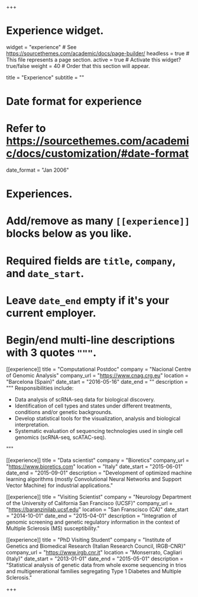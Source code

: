 +++
# Experience widget.
widget = "experience"  # See https://sourcethemes.com/academic/docs/page-builder/
headless = true  # This file represents a page section.
active = true  # Activate this widget? true/false
weight = 40  # Order that this section will appear.

title = "Experience"
subtitle = ""

# Date format for experience
#   Refer to https://sourcethemes.com/academic/docs/customization/#date-format
date_format = "Jan 2006"

# Experiences.
#   Add/remove as many `[[experience]]` blocks below as you like.
#   Required fields are `title`, `company`, and `date_start`.
#   Leave `date_end` empty if it's your current employer.
#   Begin/end multi-line descriptions with 3 quotes `"""`.
[[experience]]
  title = "Computational Postdoc"
  company = "Nacional Centre of Genomic Analysis"
  company_url = "https://www.cnag.crg.eu"
  location = "Barcelona (Spain)"
  date_start = "2016-05-16"
  date_end = ""
  description = """
  Responsibilities include:
  
  * Data analysis of scRNA-seq data for biological discovery.
  * Identification of cell types and states under different treatments, conditions and/or genetic backgrounds.  
  * Develop statistical tools for the visualization, analysis and biological interpretation.
  * Systematic evaluation of sequencing technologies used in single cell genomics (scRNA-seq, scATAC-seq).
  
  """

[[experience]]
  title = "Data scientist"
  company = "Bioretics"
  company_url = "https://www.bioretics.com"
  location = "Italy"
  date_start = "2015-06-01"
  date_end = "2015-09-01"
  description = "Development of optimized machine learning algorithms (mostly Convolutional Neural Networks and Support Vector Machine) for industrial applications."


[[experience]]
title = "Visiting Scientist"
company = "Neurology Department of the University of California San Francisco (UCSF)"
company_url = "https://baranzinilab.ucsf.edu"
location = "San Franscisco (CA)"
date_start = "2014-10-01"
date_end = "2015-04-01"
description = "Integration of genomic screening and genetic regulatory information in the
context of Multiple Sclerosis (MS) susceptibility."

[[experience]]
title = "PhD Visiting Student"
company = "Institute of Genetics and Biomedical Research (Italian Research Council, IRGB-CNR)"
company_url = "https://www.irgb.cnr.it"
location = "Monserrato, Cagliari (Italy)"
date_start = "2013-01-01"
date_end = "2015-05-01"
description = "Statistical analysis of genetic data from whole exome sequencing in trios
and multigenerational families segregating Type 1 Diabetes and Multiple Sclerosis."

+++
